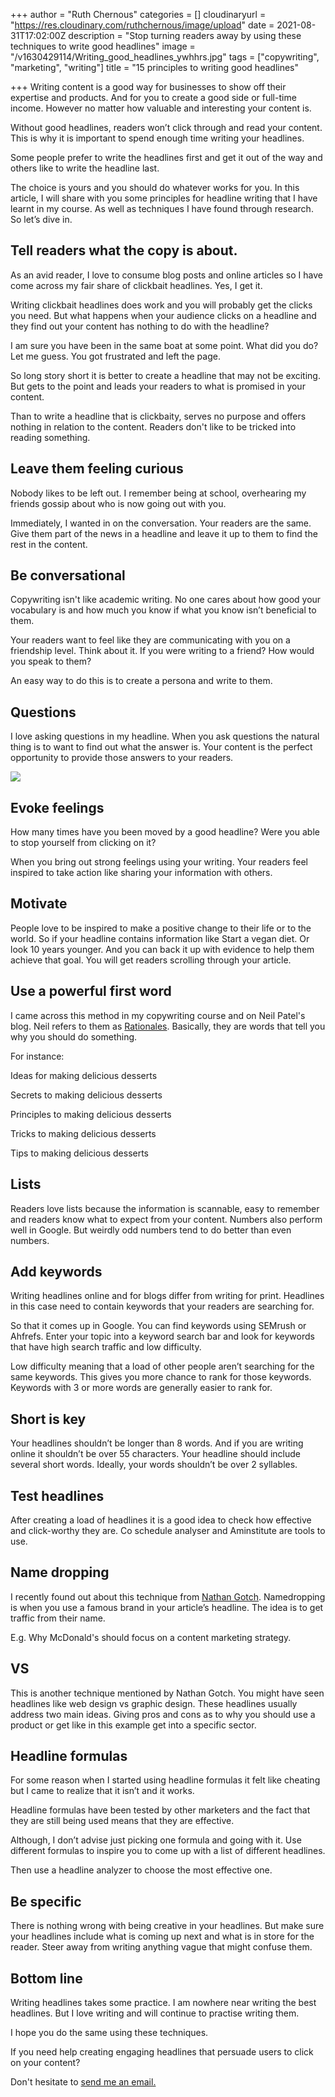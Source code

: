 +++
author = "Ruth Chernous"
categories = []
cloudinaryurl = "https://res.cloudinary.com/ruthchernous/image/upload"
date = 2021-08-31T17:02:00Z
description = "Stop turning readers away by using these techniques to write good headlines"
image = "/v1630429114/Writing_good_headlines_ywhhrs.jpg"
tags = ["copywriting", "marketing", "writing"]
title = "15 principles to writing good headlines"

+++
Writing content is a good way for businesses to show off their expertise and products. And for you to create a good side or full-time income. However no matter how valuable and interesting your content is.

Without good headlines, readers won’t click through and read your content. This is why it is important to spend enough time writing your headlines.

Some people prefer to write the headlines first and get it out of the way and others like to write the headline last.

The choice is yours and you should do whatever works for you. In this article, I will share with you some principles for headline writing that I have learnt in my course. As well as techniques I have found through research. So let’s dive in.

## **Tell readers what the copy is about.**

As an avid reader, I love to consume blog posts and online articles so I have come across my fair share of clickbait headlines. Yes, I get it.

Writing clickbait headlines does work and you will probably get the clicks you need. But what happens when your audience clicks on a headline and they find out your content has nothing to do with the headline?

I am sure you have been in the same boat at some point. What did you do? Let me guess. You got frustrated and left the page.

So long story short it is better to create a headline that may not be exciting. But gets to the point and leads your readers to what is promised in your content.

Than to write a headline that is clickbaity, serves no purpose and offers nothing in relation to the content. Readers don't like to be tricked into reading something.

## **Leave them feeling curious**

Nobody likes to be left out. I remember being at school, overhearing my friends gossip about who is now going out with you.

Immediately, I wanted in on the conversation. Your readers are the same. Give them part of the news in a headline and leave it up to them to find the rest in the content.

## **Be conversational**

Copywriting isn't like academic writing. No one cares about how good your vocabulary is and how much you know if what you know isn’t beneficial to them.

Your readers want to feel like they are communicating with you on a friendship level. Think about it. If you were writing to a friend? How would you speak to them?

An easy way to do this is to create a persona and write to them.

## **Questions**

I love asking questions in my headline. When you ask questions the natural thing is to want to find out what the answer is. Your content is the perfect opportunity to provide those answers to your readers.

![](https://res.cloudinary.com/ruthchernous/image/upload/v1630429230/Asking_questions_in_headlines_ouu7vx.jpg)

## **Evoke feelings**

How many times have you been moved by a good headline? Were you able to stop yourself from clicking on it?

When you bring out strong feelings using your writing. Your readers feel inspired to take action like sharing your information with others.

## **Motivate**

People love to be inspired to make a positive change to their life or to the world. So if your headline contains information like Start a vegan diet. Or look 10 years younger. And you can back it up with evidence to help them achieve that goal. You will get readers scrolling through your article.

## **Use a powerful first word**

I came across this method in my copywriting course and on Neil Patel's blog. Neil refers to them as [Rationales](https://neilpatel.com/blog/the-step-by-step-guide-to-writing-powerful-headlines/ "Rationales"). Basically, they are words that tell you why you should do something.

For instance:

Ideas for making delicious desserts

Secrets to making delicious desserts

Principles to making delicious desserts

Tricks to making delicious desserts

Tips to making delicious desserts

## **Lists**

Readers love lists because the information is scannable, easy to remember and readers know what to expect from your content. Numbers also perform well in Google. But weirdly odd numbers tend to do better than even numbers.

## **Add keywords**

Writing headlines online and for blogs differ from writing for print. Headlines in this case need to contain keywords that your readers are searching for.

So that it comes up in Google. You can find keywords using SEMrush or Ahfrefs. Enter your topic into a keyword search bar and look for keywords that have high search traffic and low difficulty.

Low difficulty meaning that a load of other people aren’t searching for the same keywords. This gives you more chance to rank for those keywords. Keywords with 3 or more words are generally easier to rank for.

## **Short is key**

Your headlines shouldn’t be longer than 8 words. And if you are writing online it shouldn’t be over 55 characters. Your headline should include several short words. Ideally, your words shouldn’t be over 2 syllables.

## **Test headlines**

After creating a load of headlines it is a good idea to check how effective and click-worthy they are. Co schedule analyser and Aminstitute are tools to use.

## **Name dropping**

I recently found out about this technique from [Nathan Gotch](https://www.youtube.com/watch?v=t5qqW6NH7mc&ab_channel=NathanGotch "Name dropping"). Namedropping is when you use a famous brand in your article’s headline. The idea is to get traffic from their name.

E.g. Why McDonald's should focus on a content marketing strategy.

## **VS**

This is another technique mentioned by Nathan Gotch. You might have seen headlines like web design vs graphic design. These headlines usually address two main ideas. Giving pros and cons as to why you should use a product or get like in this example get into a specific sector.

## **Headline formulas**

For some reason when I started using headline formulas it felt like cheating but I came to realize that it isn’t and it works.

Headline formulas have been tested by other marketers and the fact that they are still being used means that they are effective.

Although, I don’t advise just picking one formula and going with it. Use different formulas to inspire you to come up with a list of different headlines.

Then use a headline analyzer to choose the most effective one.

## **Be specific**

There is nothing wrong with being creative in your headlines. But make sure your headlines include what is coming up next and what is in store for the reader. Steer away from writing anything vague that might confuse them.

## **Bottom line**

Writing headlines takes some practice. I am nowhere near writing the best headlines. But I love writing and will continue to practise writing them.

I hope you do the same using these techniques.

If you need help creating engaging headlines that persuade users to click on your content?

Don't hesitate to [send me an email.](https://www.ruthchernous.com/contact/ "Contact me")